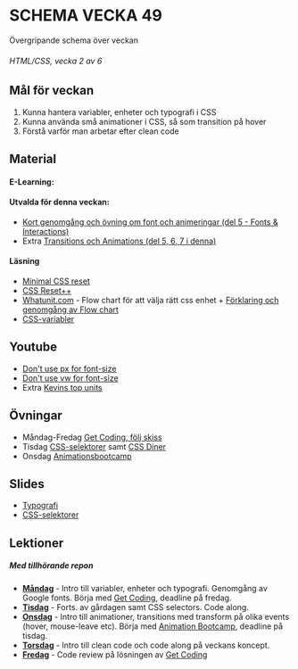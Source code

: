# SCHEMA VECKA 49
Övergripande schema över veckan

###### HTML/CSS, vecka 2 av 6

## Mål för veckan
1. Kunna hantera variabler, enheter och typografi i CSS
2. Kunna använda små animationer i CSS, så som transition på hover
3. Förstå varför man arbetar efter clean code

## Material
#### E-Learning:
#### Utvalda för denna veckan:
* [Kort genomgång och övning om font och animeringar (del 5 - Fonts & Interactions)](https://app.pluralsight.com/ilx/video-courses/fac15700-fb03-4c72-b291-efdb54933a8e/fb7fa961-e767-4080-b678-540d2ddb6d78/d2c922b9-ab51-4927-8329-95a47b92a9a7)
* Extra [Transitions och Animations (del 5, 6, 7 i denna)](https://app.pluralsight.com/library/courses/css-advanced-features/table-of-contents)
#### Läsning
* [Minimal CSS reset](https://codepen.io/kevinpowell/pen/QWxBgZX)
* [CSS Reset++](https://piccalil.li/blog/a-more-modern-css-reset/)
* [Whatunit.com](https://whatunit.com/) - Flow chart för att välja rätt css enhet + [Förklaring och genomgång av Flow chart](https://www.youtube.com/watch?v=Utc_uhvTluk)
* [CSS-variabler](https://www.freecodecamp.org/news/how-to-use-css-variables/)

## Youtube
* [Don't use px for font-size](https://www.youtube.com/watch?v=xCSw6bPXZks)
* [Don't use vw for font-size](https://www.youtube.com/watch?v=G1buM51f09s)
* Extra [Kevins top units](https://www.youtube.com/watch?v=S0wilV67hjQ)

## Övningar
* Måndag-Fredag [Get Coding, följ skiss](https://www.figma.com/design/Kox5hlXEK8TDgnhpRXOYeM/mockup?node-id=0-1&node-type=canvas&t=gbOCVJDvvtuOVdRM-0)
* Tisdag [CSS-selektorer](https://github.com/Lexicon-frontend-2024-2025/ovning-css-selektorer) samt [CSS Diner](https://flukeout.github.io/)
* Onsdag [Animationsbootcamp](https://github.com/Lexicon-frontend-2024-2025/animation-bootcamp)

## Slides
* [Typografi](https://docs.google.com/presentation/d/1yrEVSQZPDxgLMAOTEv4kqDQYxbQbW13Xx91VIdZ00fo/edit#slide=id.ga9c0c654c7_0_222)
* [CSS-selektorer](https://docs.google.com/presentation/d/1roWAreTYHDpQqxnZLhBtPRJIBUEeoOO98AKveVBfhkg/edit#slide=id.p)

## Lektioner
##### Med tillhörande repon
* **[Måndag](https://github.com/Lexicon-frontend-2024-2025/lecture-2-dec)** - Intro till variabler, enheter och typografi. Genomgång av Google fonts. Börja med [Get Coding](https://www.figma.com/design/Kox5hlXEK8TDgnhpRXOYeM/mockup?node-id=0-1&node-type=canvas&t=gbOCVJDvvtuOVdRM-0), deadline på fredag.
* **[Tisdag](https://github.com/Lexicon-frontend-2024-2025/lecture-3-12/tree/main)** - Forts. av gårdagen samt CSS selectors. Code along.
* **[Onsdag](https://github.com/Lexicon-frontend-2024-2025/lecture-4-dec/tree/main)** - Intro till animationer, transitions med transform på olika events (hover, mouse-leave etc). Börja med [Animation Bootcamp](https://github.com/Lexicon-frontend-2024-2025/animation-bootcamp), deadline på tisdag.
* **[Torsdag]()** - Intro till clean code och code along på veckans koncept.
* **[Fredag]()** - Code review på lösningen av [Get Coding](https://www.figma.com/design/Kox5hlXEK8TDgnhpRXOYeM/mockup?node-id=0-1&node-type=canvas&t=gbOCVJDvvtuOVdRM-0)

